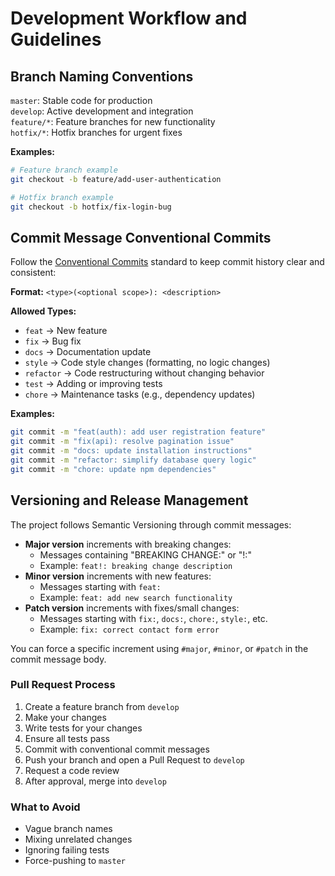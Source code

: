 # Development Workflow and Guidelines

## Branch Naming Conventions

`master`: Stable code for production  
`develop`: Active development and integration  
`feature/*`: Feature branches for new functionality  
`hotfix/*`: Hotfix branches for urgent fixes  

**Examples:**

```bash
# Feature branch example
git checkout -b feature/add-user-authentication

# Hotfix branch example
git checkout -b hotfix/fix-login-bug
```

## Commit Message Conventional Commits

Follow the [Conventional Commits](https://www.conventionalcommits.org/) standard to keep commit history clear and consistent:

**Format:** `<type>(<optional scope>): <description>`

**Allowed Types:**

- `feat` → New feature  
- `fix` → Bug fix  
- `docs` → Documentation update  
- `style` → Code style changes (formatting, no logic changes)  
- `refactor` → Code restructuring without changing behavior  
- `test` → Adding or improving tests  
- `chore` → Maintenance tasks (e.g., dependency updates)  

**Examples:**

```bash
git commit -m "feat(auth): add user registration feature"
git commit -m "fix(api): resolve pagination issue"
git commit -m "docs: update installation instructions"
git commit -m "refactor: simplify database query logic"
git commit -m "chore: update npm dependencies"
```

## Versioning and Release Management

The project follows Semantic Versioning through commit messages:

- **Major version** increments with breaking changes:
  - Messages containing "BREAKING CHANGE:" or "!:"
  - Example: `feat!: breaking change description`  
- **Minor version** increments with new features:
  - Messages starting with `feat:`  
  - Example: `feat: add new search functionality`  
- **Patch version** increments with fixes/small changes:  
  - Messages starting with `fix:`, `docs:`, `chore:`, `style:`, etc.
  - Example: `fix: correct contact form error`  

You can force a specific increment using `#major`, `#minor`, or `#patch` in the commit message body.

### Pull Request Process

1. Create a feature branch from `develop`
2. Make your changes
3. Write tests for your changes
4. Ensure all tests pass
5. Commit with conventional commit messages
6. Push your branch and open a Pull Request to `develop`
7. Request a code review
8. After approval, merge into `develop`

### What to Avoid

- Vague branch names
- Mixing unrelated changes
- Ignoring failing tests
- Force-pushing to `master`
